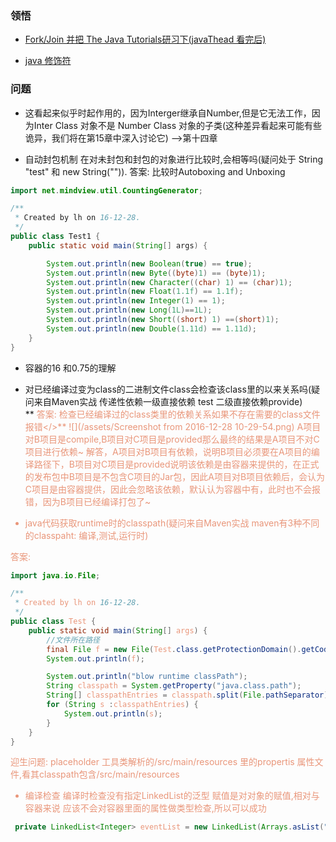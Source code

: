### 领悟

* [Fork\/Join   并把 The Java Tutorials研习下\(javaThead 看完后\)](https://docs.oracle.com/javase/tutorial/essential/concurrency/forkjoin.html)

* [java 修饰符](https://docs.oracle.com/javase/tutorial/java/javaOO/accesscontrol.html)


### 问题

* 这看起来似乎时起作用的，因为Interger继承自Number,但是它无法工作，因为Inter Class 对象不是 Number Class 对象的子类\(这种差异看起来可能有些诡异，我们将在第15章中深入讨论它\) --&gt;第十四章

* 自动封包机制 在对未封包和封包的对象进行比较时,会相等吗(疑问处于 String "test" 和 new String("")).
  答案: 比较时Autoboxing and Unboxing 

```java
import net.mindview.util.CountingGenerator;

/**
 * Created by lh on 16-12-28.
 */
public class Test1 {
    public static void main(String[] args) {

        System.out.println(new Boolean(true) == true);
        System.out.println(new Byte((byte)1) == (byte)1);
        System.out.println(new Character((char) 1) == (char)1);
        System.out.println(new Float(1.1f) == 1.1f);
        System.out.println(new Integer(1) == 1);
        System.out.println(new Long(1L)==1L);
        System.out.println(new Short((short) 1) ==(short)1);
        System.out.println(new Double(1.11d) == 1.11d);
    }
}

```


* 容器的16 和0.75的理解

* 对已经编译过变为class的二进制文件class会检查该class里的以来关系吗(疑问来自Maven实战 传递性依赖一级直接依赖 test 二级直接依赖provide)   
**  <font color=#E9967A>答案: 检查已经编译过的class类里的依赖关系如果不存在需要的class文件报错</>**
![](/assets/Screenshot from 2016-12-28 10-29-54.png)
A项目对B项目是compile,B项目对C项目是provided那么最终的结果是A项目不对C项目进行依赖~
解答，A项目对B项目有依赖，说明B项目必须要在A项目的编译路径下，B项目对C项目是provided说明该依赖是由容器来提供的，在正式的发布包中B项目是不包含C项目的Jar包，因此A项目对B项目依赖后，会认为C项目是由容器提供，因此会忽略该依赖，默认认为容器中有，此时也不会报错，因为B项目已经编译打包了~


* java代码获取runtime时的classpath(疑问来自Maven实战 maven有3种不同的classpaht: 编译,测试,运行时) 

答案:

```java
import java.io.File;

/**
 * Created by lh on 16-12-28.
 */
public class Test {
    public static void main(String[] args) {
        //文件所在路径
        final File f = new File(Test.class.getProtectionDomain().getCodeSource().getLocation().getPath());
        System.out.println(f);

        System.out.println("blow runtime classPath");
        String classpath = System.getProperty("java.class.path");
        String[] classpathEntries = classpath.split(File.pathSeparator);
        for (String s :classpathEntries) {
            System.out.println(s);
        }
    }
}

```
  迎生问题: placeholder 工具类解析的/src/main/resources 里的propertis 属性文件,看其classpath包含/src/main/resources
  
  - 编译检查
    编译时检查没有指定LinkedList的泛型 赋值是对对象的赋值,相对与容器来说 应该不会对容器里面的属性做类型检查,所以可以成功
  ```java
   private LinkedList<Integer> eventList = new LinkedList(Arrays.asList("1","3"));
  ```


